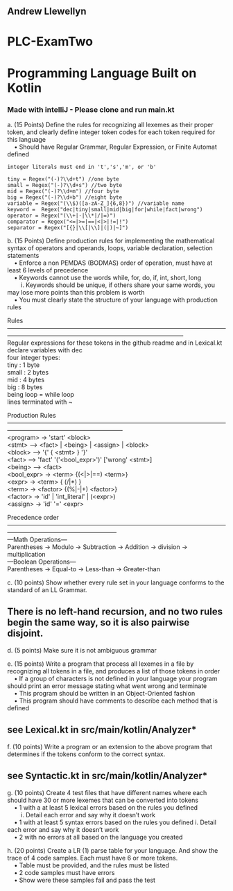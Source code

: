 ## Andrew Llewellyn

# PLC-ExamTwo
# Programming Language Built on Kotlin

### Made with intelliJ - Please clone and run main.kt

a. (15 Points) Define the rules for recognizing all lexemes as their proper token, and
clearly define integer token codes for each token required for this language <br />
    • Should have Regular Grammar, Regular Expression, or Finite Automat
defined

    integer literals must end in 't','s','m', or 'b' 
    
    tiny = Regex("(-)?\\d+t") //one byte
    small = Regex("(-)?\\d+s") //two byte
    mid = Regex("(-)?\\d+m") //four byte
    big = Regex("(-)?\\d+b") //eight byte
    variable = Regex("(\\$)([a-zA-Z_]{6,8})") //variable name
    keyword =  Regex("dec|tiny|small|mid|big|for|while|fact|wrong")
    operator = Regex("(\\+|-|\\*|/|=)")
    comparator = Regex("<=|>=|==|<|>|!=|!")
    separator = Regex("[{}|\\[|\\]|(|)|~]")

b. (15 Points) Define production rules for implementing the mathematical syntax of operators and operands, loops, variable declaration, selection statements<br />
    • Enforce a non PEMDAS (BODMAS) order of operation, must have at least 6 levels of precedence<br />
    • Keywords cannot use the words while, for, do, if, int, short, long<br/>
        i. Keywords should be unique, if others share your same words, you<br />
    may lose more points than this problem is worth<br />
    • You must clearly state the structure of your language with production
    rules<br />

 Rules —————————————————————————————————————————————————————————————————<br/>
 Regular expressions for these tokens in the github readme and in Lexical.kt<br/>
 declare variables with dec<br/>
 four integer types:<br/>
 tiny : 1 byte<br/>
 small : 2 bytes<br/>
 mid : 4 bytes<br/>
 big : 8 bytes<br/>
 being loop = while loop<br/>
 lines terminated with ~<br/>
 
 Production Rules ———————————————————————————————————————————————————————<br/>
 \<program> -> 'start' \<block><br/>
 \<stmt> —> \<fact> | \<being> | \<assign> | \<block><br/>
 \<block> —> '{' { \<stmt> } '}'<br/>
 \<fact> —> 'fact' '('<bool_expr>')' <stmt> ['wrong' \<stmt>]<br/>
 \<being> —> \<fact> <br/>
 \<bool_expr> -> \<term> {(<|>|==) \<term>}<br/>
 \<expr> -> \<term> { (/|*) <term>}<br/>
 \<term> -> \<factor> {(%|-|+) \<factor>}<br/>
 \<factor> -> 'id' | 'int_literal' | (\<expr>)<br/>
 \<assign> -> 'id' '=' \<expr><br/>

 Precedence order ——————————————————————————————————————————————————————<br/>
 —Math Operations—<br/>
 Parentheses -> Modulo -> Subtraction -> Addition -> division -> multiplication<br/>
 —Boolean Operations—<br/>
 Parentheses -> Equal-to -> Less-than -> Greater-than<br/>
 

c. (10 points) Show whether every rule set in your language conforms to the
standard of an LL Grammar.<br />

## There is no left-hand recursion, and no two rules begin the same way, so it is also pairwise disjoint.

d. (5 points) Make sure it is not ambiguous grammar<br />

e. (15 points) Write a program that process all lexemes in a file by recognizing all
tokens in a file, and produces a list of those tokens in order<br />
    • If a group of characters is not defined in your language your program
    should print an error message stating what went wrong and terminate<br />
    • This program should be written in an Object-Oriented fashion<br />
    • This program should have comments to describe each method that is
    defined<br />
    
## see Lexical.kt in src/main/kotlin/Analyzer*<br />

f. (10 points) Write a program or an extension to the above program that
determines if the tokens conform to the correct syntax.<br />

## see Syntactic.kt in src/main/kotlin/Analyzer*<br />

g. (10 points) Create 4 test files that have different names where each should have
30 or more lexemes that can be converted into tokens<br />
    • 1 with a at least 5 lexical errors based on the rules you defined<br />
        i. Detail each error and say why it doesn’t work<br />
    • 1 with at least 5 syntax errors based on the rules you defined i. Detail each error and say why it doesn’t work<br />
    • 2 with no errors at all based on the language you created<br />

h. (20 points) Create a LR (1) parse table for your language. And show the trace of 4
code samples. Each must have 6 or more tokens.<br />
    • Table must be provided, and the rules must be listed<br />
    • 2 code samples must have errors<br />
    • Show were these samples fail and pass the test<br />
